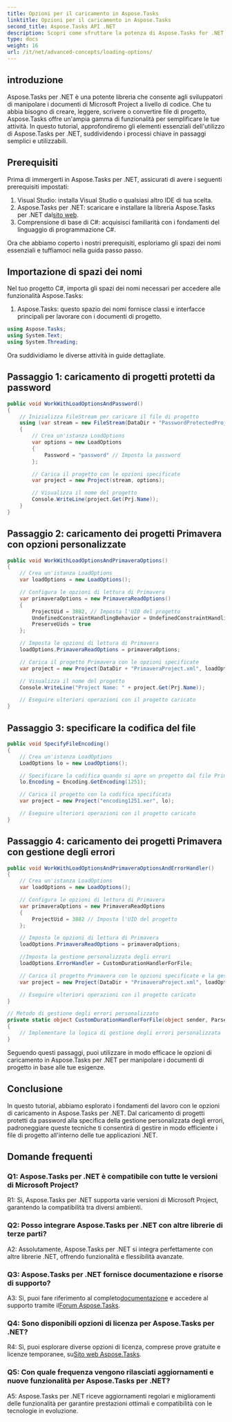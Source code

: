 ```yaml
---
title: Opzioni per il caricamento in Aspose.Tasks
linktitle: Opzioni per il caricamento in Aspose.Tasks
second_title: Aspose.Tasks API .NET
description: Scopri come sfruttare la potenza di Aspose.Tasks for .NET per gestire in modo efficiente i documenti di Microsoft Project con una guida passo passo.
type: docs
weight: 16
url: /it/net/advanced-concepts/loading-options/
---
```

## introduzione

Aspose.Tasks per .NET è una potente libreria che consente agli sviluppatori di manipolare i documenti di Microsoft Project a livello di codice. Che tu abbia bisogno di creare, leggere, scrivere o convertire file di progetto, Aspose.Tasks offre un'ampia gamma di funzionalità per semplificare le tue attività. In questo tutorial, approfondiremo gli elementi essenziali dell'utilizzo di Aspose.Tasks per .NET, suddividendo i processi chiave in passaggi semplici e utilizzabili.

## Prerequisiti

Prima di immergerti in Aspose.Tasks per .NET, assicurati di avere i seguenti prerequisiti impostati:

1. Visual Studio: installa Visual Studio o qualsiasi altro IDE di tua scelta.
2.  Aspose.Tasks per .NET: scaricare e installare la libreria Aspose.Tasks per .NET dal[sito web](https://releases.aspose.com/tasks/net/).
3. Comprensione di base di C#: acquisisci familiarità con i fondamenti del linguaggio di programmazione C#.

Ora che abbiamo coperto i nostri prerequisiti, esploriamo gli spazi dei nomi essenziali e tuffiamoci nella guida passo passo.

## Importazione di spazi dei nomi

Nel tuo progetto C#, importa gli spazi dei nomi necessari per accedere alle funzionalità Aspose.Tasks:

1. Aspose.Tasks: questo spazio dei nomi fornisce classi e interfacce principali per lavorare con i documenti di progetto.

```csharp
using Aspose.Tasks;
using System.Text;
using System.Threading;
```

Ora suddividiamo le diverse attività in guide dettagliate.

## Passaggio 1: caricamento di progetti protetti da password

```csharp
public void WorkWithLoadOptionsAndPassword()
{
    // Inizializza FileStream per caricare il file di progetto
    using (var stream = new FileStream(DataDir + "PasswordProtectedProject.mpp", FileMode.Open))
    {
        // Crea un'istanza LoadOptions
        var options = new LoadOptions
        {
            Password = "password" // Imposta la password
        };

        // Carica il progetto con le opzioni specificate
        var project = new Project(stream, options);

        // Visualizza il nome del progetto
        Console.WriteLine(project.Get(Prj.Name));
    }
}
```

## Passaggio 2: caricamento dei progetti Primavera con opzioni personalizzate

```csharp
public void WorkWithLoadOptionsAndPrimaveraOptions()
{
    // Crea un'istanza LoadOptions
    var loadOptions = new LoadOptions();

    // Configura le opzioni di lettura di Primavera
    var primaveraOptions = new PrimaveraReadOptions()
    {
        ProjectUid = 3882, // Imposta l'UID del progetto
        UndefinedConstraintHandlingBehavior = UndefinedConstraintHandlingBehavior.None,
        PreserveUids = true
    };

    // Imposta le opzioni di lettura di Primavera
    loadOptions.PrimaveraReadOptions = primaveraOptions;

    // Carica il progetto Primavera con le opzioni specificate
    var project = new Project(DataDir + "PrimaveraProject.xml", loadOptions);

    // Visualizza il nome del progetto
    Console.WriteLine("Project Name: " + project.Get(Prj.Name));

    // Eseguire ulteriori operazioni con il progetto caricato
}
```

## Passaggio 3: specificare la codifica del file

```csharp
public void SpecifyFileEncoding()
{
    // Crea un'istanza LoadOptions
    LoadOptions lo = new LoadOptions();

    // Specificare la codifica quando si apre un progetto dal file Primavera XER
    lo.Encoding = Encoding.GetEncoding(1251);

    // Carica il progetto con la codifica specificata
    var project = new Project("encoding1251.xer", lo);

    // Eseguire ulteriori operazioni con il progetto caricato
}
```

## Passaggio 4: caricamento dei progetti Primavera con gestione degli errori

```csharp
public void WorkWithLoadOptionsAndPrimaveraOptionsAndErrorHandler()
{
    // Crea un'istanza LoadOptions
    var loadOptions = new LoadOptions();

    // Configura le opzioni di lettura di Primavera
    var primaveraOptions = new PrimaveraReadOptions
    {
        ProjectUid = 3882 // Imposta l'UID del progetto
    };

    // Imposta le opzioni di lettura di Primavera
    loadOptions.PrimaveraReadOptions = primaveraOptions;

    //Imposta la gestione personalizzata degli errori
    loadOptions.ErrorHandler = CustomDurationHandlerForFile;

    // Carica il progetto Primavera con le opzioni specificate e la gestione degli errori
    var project = new Project(DataDir + "PrimaveraProject.xml", loadOptions);

    // Eseguire ulteriori operazioni con il progetto caricato
}

// Metodo di gestione degli errori personalizzato
private static object CustomDurationHandlerForFile(object sender, ParseErrorArgs args)
{
    // Implementare la logica di gestione degli errori personalizzata
}
```

Seguendo questi passaggi, puoi utilizzare in modo efficace le opzioni di caricamento in Aspose.Tasks per .NET per manipolare i documenti di progetto in base alle tue esigenze.

## Conclusione

In questo tutorial, abbiamo esplorato i fondamenti del lavoro con le opzioni di caricamento in Aspose.Tasks per .NET. Dal caricamento di progetti protetti da password alla specifica della gestione personalizzata degli errori, padroneggiare queste tecniche ti consentirà di gestire in modo efficiente i file di progetto all'interno delle tue applicazioni .NET.

## Domande frequenti

### Q1: Aspose.Tasks per .NET è compatibile con tutte le versioni di Microsoft Project?

R1: Sì, Aspose.Tasks per .NET supporta varie versioni di Microsoft Project, garantendo la compatibilità tra diversi ambienti.

### Q2: Posso integrare Aspose.Tasks per .NET con altre librerie di terze parti?

A2: Assolutamente, Aspose.Tasks per .NET si integra perfettamente con altre librerie .NET, offrendo funzionalità e flessibilità avanzate.

### Q3: Aspose.Tasks per .NET fornisce documentazione e risorse di supporto?

 A3: Sì, puoi fare riferimento al completo[documentazione](https://reference.aspose.com/tasks/net/) e accedere al supporto tramite il[Forum Aspose.Tasks](https://forum.aspose.com/c/tasks/15).

### Q4: Sono disponibili opzioni di licenza per Aspose.Tasks per .NET?

 R4: Sì, puoi esplorare diverse opzioni di licenza, comprese prove gratuite e licenze temporanee, su[Sito web Aspose.Tasks](https://purchase.aspose.com/buy).

### Q5: Con quale frequenza vengono rilasciati aggiornamenti e nuove funzionalità per Aspose.Tasks per .NET?

A5: Aspose.Tasks per .NET riceve aggiornamenti regolari e miglioramenti delle funzionalità per garantire prestazioni ottimali e compatibilità con le tecnologie in evoluzione.